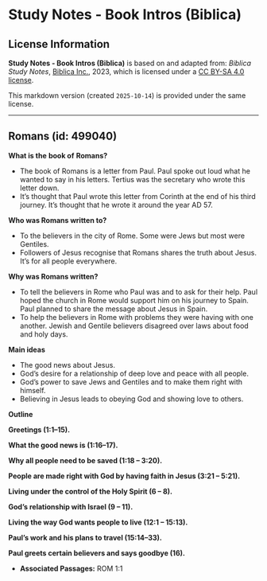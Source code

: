 # Study Notes - Book Intros (Biblica)

## License Information

**Study Notes - Book Intros (Biblica)** is based on and adapted from: _Biblica Study Notes_, [Biblica Inc.](https://www.biblica.com/), 2023, which is licensed under a [CC BY-SA 4.0 license](https://creativecommons.org/licenses/by-sa/4.0/legalcode.en).

This markdown version (created `2025-10-14`) is provided under the same license.



--------------------------------

## Romans (id: 499040)

**What is the** **book of** **Romans?**

* The book of Romans is a letter from Paul. Paul spoke out loud what he wanted to say in his letters. Tertius was the secretary who wrote this letter down.
* It’s thought that Paul wrote this letter from Corinth at the end of his third journey. It’s thought that he wrote it around the year AD 57\.

**Who was Romans written to?**

* To the believers in the city of Rome. Some were Jews but most were Gentiles.
* Followers of Jesus recognise that Romans shares the truth about Jesus. It’s for all people everywhere.

**Why was Romans written?**

* To tell the believers in Rome who Paul was and to ask for their help. Paul hoped the church in Rome would support him on his journey to Spain. Paul planned to share the message about Jesus in Spain.
* To help the believers in Rome with problems they were having with one another. Jewish and Gentile believers disagreed over laws about food and holy days.

**Main ideas**

* The good news about Jesus.
* God’s desire for a relationship of deep love and peace with all people.
* God’s power to save Jews and Gentiles and to make them right with himself.
* Believing in Jesus leads to obeying God and showing love to others.

**Outline**

**Greetings (1:1–15\).**

**What the good news is (1:16–17\).**

**Why all people need to be saved (1:18 – 3:20\).**

**People are made right with God by having faith in Jesus (3:21 – 5:21\).**

**Living under the control of the Holy Spirit (6 – 8\).**

**God’s relationship with Israel (9 – 11\).**

**Living the way God wants people to live (12:1 – 15:13\).**

**Paul’s work and his plans to travel (15:14–33\).**

**Paul greets certain believers and says goodbye (16\).**

* **Associated Passages:** ROM 1:1

